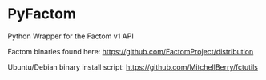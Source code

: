 # PyFactom
Python Wrapper for the Factom v1 API

Factom binaries found here: https://github.com/FactomProject/distribution

Ubuntu/Debian binary install script: https://github.com/MitchellBerry/fctutils


